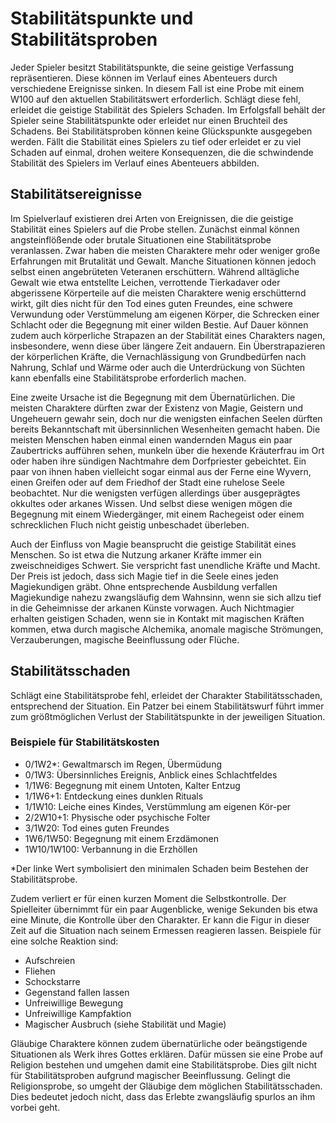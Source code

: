 # Stabilitätspunkte und Stabilitätsproben

Jeder Spieler besitzt Stabilitätspunkte, die seine geistige Verfassung repräsentieren. Diese können im Verlauf eines Abenteuers durch verschiedene Ereignisse sinken. In diesem Fall ist eine Probe mit einem W100 auf den aktuellen Stabilitätswert erforderlich. Schlägt diese fehl, erleidet die geistige Stabilität des Spielers Schaden. Im Erfolgsfall behält der Spieler seine Stabilitätspunkte oder erleidet nur einen Bruchteil des Schadens. Bei Stabilitätsproben können keine Glückspunkte ausgegeben werden. Fällt die Stabilität eines Spielers zu tief oder erleidet er zu viel Schaden auf einmal, drohen weitere Konsequenzen, die die schwindende Stabilität des Spielers im Verlauf eines Abenteuers abbilden.

## Stabilitätsereignisse

Im Spielverlauf existieren drei Arten von Ereignissen, die die geistige Stabilität eines Spielers auf die Probe stellen. Zunächst einmal können angsteinflößende oder brutale Situationen eine Stabilitätsprobe veranlassen. Zwar haben die meisten Charaktere mehr oder weniger große Erfahrungen mit Brutalität und Gewalt. Manche Situationen können jedoch selbst einen angebrüteten Veteranen erschüttern. Während alltägliche Gewalt wie etwa entstellte Leichen, verrottende Tierkadaver oder abgerissene Körperteile auf die meisten Charaktere wenig erschütternd wirkt, gilt dies nicht für den Tod eines guten Freundes, eine schwere Verwundung oder Verstümmelung am eigenen Körper, die Schrecken einer Schlacht oder die Begegnung mit einer wilden Bestie. Auf Dauer können zudem auch körperliche Strapazen an der Stabilität eines Charakters nagen, insbesondere, wenn diese über längere Zeit andauern. Ein Überstrapazieren der körperlichen Kräfte, die Vernachlässigung von Grundbedürfen nach Nahrung, Schlaf und Wärme oder auch die Unterdrückung von Süchten kann ebenfalls eine Stabilitätsprobe erforderlich machen.

Eine zweite Ursache ist die Begegnung mit dem Übernatürlichen. Die meisten Charaktere dürften zwar der Existenz von Magie, Geistern und Ungeheuern gewahr sein, doch nur die wenigsten einfachen Seelen dürften bereits Bekanntschaft mit übersinnlichen Wesenheiten gemacht haben. Die meisten Menschen haben einmal einen wandernden Magus ein paar Zaubertricks aufführen sehen, munkeln über die hexende Kräuterfrau im Ort oder haben ihre sündigen Nachtmahre dem Dorfpriester gebeichtet. Ein paar von ihnen haben vielleicht sogar einmal aus der Ferne eine Wyvern, einen Greifen oder auf dem Friedhof der Stadt eine ruhelose Seele beobachtet. Nur die wenigsten verfügen allerdings über ausgeprägtes okkultes oder arkanes Wissen. Und selbst diese wenigen mögen die Begegnung mit einem Wiedergänger, mit einem Rachegeist oder einem schrecklichen Fluch nicht geistig unbeschadet überleben.

Auch der Einfluss von Magie beansprucht die geistige Stabilität eines Menschen. So ist etwa die Nutzung arkaner Kräfte immer ein zweischneidiges Schwert. Sie verspricht fast unendliche Kräfte und Macht. Der Preis ist jedoch, dass sich Magie tief in die Seele eines jeden Magiekundigen gräbt. Ohne entsprechende Ausbildung verfallen Magiekundige nahezu zwangsläufig dem Wahnsinn, wenn sie sich allzu tief in die Geheimnisse der arkanen Künste vorwagen. Auch Nichtmagier erhalten geistigen Schaden, wenn sie in Kontakt mit magischen Kräften kommen, etwa durch magische Alchemika, anomale magische Strömungen, Verzauberungen, magische Beeinflussung oder Flüche.

## Stabilitätsschaden

Schlägt eine Stabilitätsprobe fehl, erleidet der Charakter Stabilitätsschaden, entsprechend der Situation. Ein Patzer bei einem Stabilitätswurf führt immer zum größtmöglichen Verlust der Stabilitätspunkte in der jeweiligen Situation.

### Beispiele für Stabilitätskosten

- 0/1W2*: Gewaltmarsch im Regen, Übermüdung
- 0/1W3: Übersinnliches Ereignis, Anblick eines Schlachtfeldes
- 1/1W6: Begegnung mit einem Untoten, Kalter Entzug
- 1/1W6+1: Entdeckung eines dunklen Rituals
- 1/1W10: Leiche eines Kindes, Verstümmlung am eigenen Kör-per
- 2/2W10+1: Physische oder psychische Folter
- 3/1W20: Tod eines guten Freundes
- 1W6/1W50: Begegnung mit einem Erzdämonen
- 1W10/1W100: Verbannung in die Erzhöllen

*Der linke Wert symbolisiert den minimalen Schaden beim Bestehen der Stabilitätsprobe.

Zudem verliert er für einen kurzen Moment die Selbstkontrolle. Der Spielleiter übernimmt für ein paar Augenblicke, wenige Sekunden bis etwa eine Minute, die Kontrolle über den Charakter. Er kann die Figur in dieser Zeit auf die Situation nach seinem Ermessen reagieren lassen. Beispiele für eine solche Reaktion sind:

- Aufschreien
- Fliehen
- Schockstarre
- Gegenstand fallen lassen
- Unfreiwillige Bewegung
- Unfreiwillige Kampfaktion
- Magischer Ausbruch (siehe Stabilität und Magie)

Gläubige Charaktere können zudem übernatürliche oder beängstigende Situationen als Werk ihres Gottes erklären. Dafür müssen sie eine Probe auf Religion bestehen und umgehen damit eine Stabilitätsprobe. Dies gilt nicht für Stabilitätsproben aufgrund magischer Beeinflussung. Gelingt die Religionsprobe, so umgeht der Gläubige dem möglichen Stabilitätsschaden. Dies bedeutet jedoch nicht, dass das Erlebte zwangsläufig spurlos an ihm vorbei geht.
